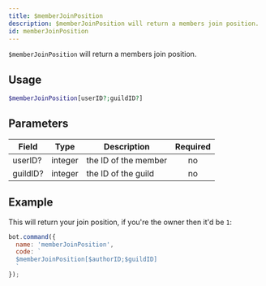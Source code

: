 ```yaml
---
title: $memberJoinPosition 
description: $memberJoinPosition will return a members join position.
id: memberJoinPosition
---
```


`$memberJoinPosition` will return a members join position.

## Usage

```php
$memberJoinPosition[userID?;guildID?]
```

## Parameters 


| Field    | Type    | Description          | Required |
| -------- | ------- | -------------------- |:--------:|
| userID?  | integer | the ID of the member |    no    |
| guildID? | integer | the ID of the guild  |    no    |


## Example

This will return your join position, if you're the owner then it'd be `1`:

```javascript
bot.command({
  name: 'memberJoinPosition',
  code: `
  $memberJoinPosition[$authorID;$guildID]
  `
});
```
